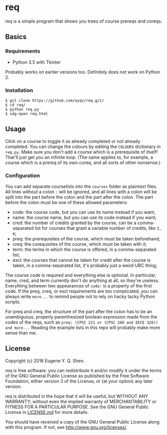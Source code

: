 # req

req is a simple program that shows you trees of course prereqs and coreqs.

## Basics

### Requirements

- Python 3.5 with Tkinter

Probably works on earlier versions too. Definitely does not work on Python 2.

### Installation

    $ git clone https://github.com/eyqs/req.git/
    $ cd req/
    $ python req.py
    $ xdg-open req.html

## Usage

Click on a course to toggle it as already completed or not already completed.
You can change the colours by editing the `COLOURS` dictionary in `req.py`.
Make sure you don't add a course which is a prerequisite of itself!
That'll just get you an infinite loop. (The same applies to, for example,
a course which is a prereq of its own coreq, and all sorts of other nonsense.)

### Configuration

You can add separate courselists into the `courses` folder as plaintext files.
All lines without a colon `:` will be ignored, and all lines with a colon
will be split into the part before the colon and the part after the colon.
The part before the colon must be one of these allowed parameters:

- code: the course code, but you can use its name instead if you want;
- name: the course name, but you can use its code instead if you want;
- cred: the number of credits granted by the course, can be a comma-separated
list for courses that grant a variable number of credits, like `3, 6`;
- preq: the prerequisites of the course, which must be taken beforehand;
- creq: the corequisites of the course, which must be taken with it;
- term: the terms in which the course is offered, in a comma-separated list;
- excl: the courses that cannot be taken for credit after the course is taken,
in a comma-separated list, it's probably just a weird UBC thing;

The course code is required and everything else is optional. In particular,
name, cred, and term currently don't do anything at all, so they're useless.
Everything between two appearances of `code:` is a property of the first code.
If the preq, creq, or excl requirements are too complicated, you can always
write `more...` to remind people not to rely on hacky tacky Python scripts.

For preq and creq, the structure of the part after the colon has to be an
unambiguous, properly parenthesized boolean expression made from the codes of
the reqs, such as `preq: (CPSC 221 or (CPSC 260 and EECE 320)) and more...`
Reading the example lists in this repo will probably make more sense than me.

## License

Copyright (c) 2016 Eugene Y. Q. Shen.

req is free software: you can redistribute it and/or
modify it under the terms of the GNU General Public License
as published by the Free Software Foundation, either version
3 of the License, or (at your option) any later version.

req is distributed in the hope that it will be useful,
but WITHOUT ANY WARRANTY; without even the implied warranty of
MERCHANTABILITY or FITNESS FOR A PARTICULAR PURPOSE. See the
GNU General Public License in [LICENSE.md][] for more details.

You should have received a copy of the GNU General Public License
along with this program. If not, see <http://www.gnu.org/licenses/>.

[license.md]:                ../master/LICENSE.md
                               "The GNU General Public License"
